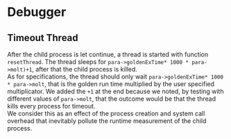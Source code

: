 # Debugger



## Timeout Thread
After the child process is let continue, a thread is started with function `resetThread`. The thread sleeps for `para->goldenExTime* 1000 * para->molt)+1`, after that the child process is killed.  
As for specifications, the thread should only wait `para->goldenExTime* 1000 * para->molt`, that is the golden run time multiplied by the user specified multiplicator. We added the `+1` at the end because we noted, by testing with different values of `para->molt`, that the outcome would be that the thread kills every process for timeout.  
We consider this as an effect of the process creation and system call overhead that inevitably pollute the runtime measurement of the child process.